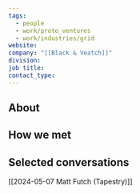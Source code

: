 ```yaml
---
tags:
  - people
  - work/proto_ventures
  - work/industries/grid
website: 
company: "[[Black & Veatch]]"
division: 
job title: 
contact_type:
---
```

## About


## How we met


## Selected conversations
[[2024-05-07 Matt Futch (Tapestry)]]